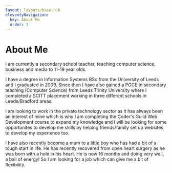 ```yaml
---
layout: layouts/base.njk
eleventyNavigation:
  key: About Me
  order: 3
---
```

# About Me

I am currently a secondary school teacher, teaching computer science, business and media to 11-19 year olds.

I have a degree in Information Systems BSc from the University of Leeds and I graduated in 2009.
Since then I have also gained a PGCE in secondary teaching (Computer Science) from Leeds Trinity University where I completed a SCITT placement working in three different schools in Leeds/Bradford areas.

I am looking to work in the private technology sector as it has always been an interest of mine which is why I am completing the Coder's Guild Web Development course to expand my knowledge and I will be looking for some opportunites to develop me skills by helping friends/family set up websites to develop my experience too.

I have also recently become a mum to a little boy who has had a bit of a tough start in life. He has recently recovered from open heart surgery as he was born with a hole in his heart. He is now 16 months and doing very well, a ball of energy! So I am looking for a job which can give me a bit of flexibility.


